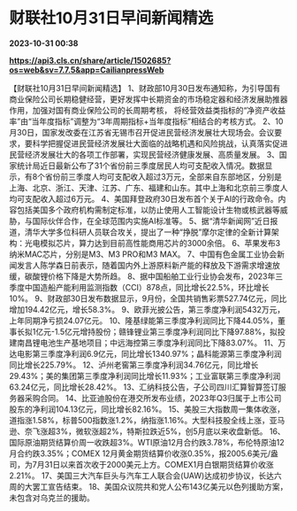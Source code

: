 # 财联社10月31日早间新闻精选

**2023-10-31 00:38**

**https://api3.cls.cn/share/article/1502685?os=web&sv=7.7.5&app=CailianpressWeb**

【财联社10月31日早间新闻精选】 1、财政部10月30日发布通知称，为引导国有商业保险公司长期稳健经营，更好发挥中长期资金的市场稳定器和经济发展助推器作用，加强对国有商业保险公司的长周期考核， 将经营效益类指标的“净资产收益率”由“当年度指标”调整为“3年周期指标+当年度指标”相结合的考核方式。 2、10月30日，国家发改委在江苏省无锡市召开促进民营经济发展壮大现场会。会议要求，要科学把握促进民营经济发展壮大面临的战略机遇和风险挑战，认真落实促进民营经济发展壮大的各项工作部署，实现民营经济健康发展、高质量发展。 3、国家统计局近日最新公布了31个省份前三季度居民人均可支配收入情况。数据显示，有8个省份前三季度人均可支配收入超过3万元，全部来自东部地区，分别是上海、北京、浙江、天津、江苏、广东、福建和山东。其中上海和北京前三季度人均可支配收入超过6万元。 4、美国拜登政府30日发布首个关于AI的行政命令。内容包括美国多个政府机构需制定标准，以防止使用人工智能设计生物或核武器等威胁，与国际伙伴合作，在全球范围内实施AI标准等。 5、据“清华新闻网”近日报道，清华大学多位科研人员联合攻关，提出了一种“挣脱”摩尔定律的全新计算架构：光电模拟芯片，算力达到目前高性能商用芯片的3000余倍。 6、苹果发布3纳米MAC芯片，分别是M3、M3 PRO和M3 MAX。 7、中国有色金属工业协会新闻发言人陈学森日前表示，随着国内外上游原料新产能的释放及下游需求增速放缓，碳酸锂价格下降是大势所趋。 8、据中国船舶工业行业协会发布，2023年三季度中国造船产能利用监测指数（CCI）878点，同比增长22.5%，环比增长10%。 9、财政部30日发布数据显示，9月份，全国共销售彩票527.74亿元，同比增加194.42亿元，增长58.3%。 9、欧菲光披公告，第三季度净利润5432万元，上年同期净亏损24.07亿元。 10、隆基绿能第三季度净利润同比下降44.05%，董事长拟1亿元-1.5亿元增持股份；赣锋锂业第三季度净利润同比下降97.88%，拟投建南昌锂电池生产基地项目；中远海控第三季度净利润同比下降83.07%。 11、万达电影第三季度净利润6.9亿元，同比增长1340.97%；晶科能源第三季度净利润同比增长225.79%。 12、泸州老窖第三季度净利润34.76亿元，同比增长29.43%；美的集团第三季度净利润同比增长11.93%；工业富联第三季度净利润63.24亿元，同比增长28.42%。 13、汇纳科技公告，子公司四川汇算智算签订服务器采购合同。 14、比亚迪股份在港交所发布业绩，2023年Q3归属于上市公司股东的净利润104.13亿元，同比增长82.16%。 15、美股三大指数周一集体收涨，道指涨1.58%，标普500指数涨1.2%，纳指涨1.16%。大型科技股全线上涨，亚马逊、奈飞涨超3%，微软涨超2%，特斯拉跌近5%，创5月底以来收盘新低。 16、国际原油期货结算价周一收跌超3%。WTI原油12月合约跌3.78%，布伦特原油12月合约跌3.35%；COMEX 12月黄金期货结算价收涨0.35%，报2005.6美元/盎司，为7月31日以来首次收于2000美元上方。COMEX1月白银期货结算价收涨2.21%。 17、美国三大汽车巨头与汽车工人联合会(UAW)达成初步协议，长达六周的大罢工宣告结束。 18、美国众议院共和党人公布143亿美元以色列援助方案，未包含对乌克兰的援助。